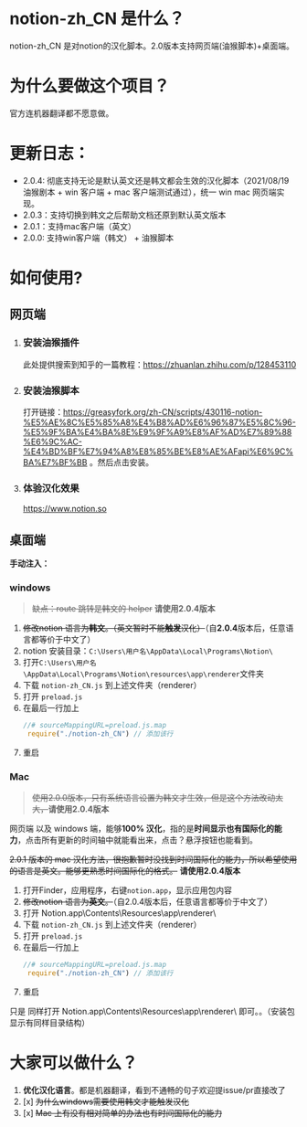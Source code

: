 # notion-zh_CN 是什么？

notion-zh_CN 是对notion的汉化脚本。2.0版本支持网页端(油猴脚本)+桌面端。

# 为什么要做这个项目？

官方连机器翻译都不愿意做。

# 更新日志：
- 2.0.4: 彻底支持无论是默认英文还是韩文都会生效的汉化脚本（2021/08/19 油猴剧本 + win 客户端 + mac 客户端测试通过），统一 win mac 网页端实现。
- 2.0.3：支持切换到韩文之后帮助文档还原到默认英文版本
- 2.0.1：支持mac客户端（英文）
- 2.0.0: 支持win客户端（韩文） + 油猴脚本

# 如何使用?

## 网页端
1. ### 安装油猴插件
    此处提供搜索到知乎的一篇教程：https://zhuanlan.zhihu.com/p/128453110
  
2. ### 安装油猴脚本
    打开链接：https://greasyfork.org/zh-CN/scripts/430116-notion-%E5%AE%8C%E5%85%A8%E4%B8%AD%E6%96%87%E5%8C%96-%E5%9F%BA%E4%BA%8E%E9%9F%A9%E8%AF%AD%E7%89%88%E6%9C%AC-%E4%BD%BF%E7%94%A8%E8%85%BE%E8%AE%AFapi%E6%9C%BA%E7%BF%BB 。然后点击安装。
    
3. ### 体验汉化效果
    https://www.notion.so

## 桌面端
**手动注入：**

### windows
> <del>缺点：route 跳转是韩文的 helper</del> **请使用2.0.4版本**

1. <del>修改notion 语言为**韩文**。（英文暂时不能**触发**汉化）</del>（自**2.0.4**版本后，任意语言都等价于中文了）
2. notion 安装目录：`C:\Users\用户名\AppData\Local\Programs\Notion\`
3. 打开`C:\Users\用户名\AppData\Local\Programs\Notion\resources\app\renderer`文件夹
4. 下载 `notion-zh_CN.js` 到上述文件夹（renderer）
5. 打开 `preload.js`
6. 在最后一行加上
   ```js
   //# sourceMappingURL=preload.js.map
    require("./notion-zh_CN") // 添加该行
   ```
7. 重启

### Mac 

> <del>使用2.0.0版本，只有系统语言设置为韩文才生效，但是这个方法改动太大，</del>**请使用2.0.4版本**

网页端 以及 windows 端，能够**100% 汉化**，指的是**时间显示也有国际化的能力**，点击所有更新的时间轴中就能看出来，点击？悬浮按钮也能看到。

<del>2.0.1 版本的 mac 汉化方法，很抱歉暂时没找到时间国际化的能力，所以希望使用的语言是英文。能够更熟悉时间国际化的格式。</del> **请使用2.0.4版本**

1. 打开Finder，应用程序，右键`notion.app`，显示应用包内容
2. <del>修改notion 语言为**英文**。</del>（自2.0.4版本后，任意语言都等价于中文了）
3. 打开 Notion.app\Contents\Resources\app\renderer\
4. 下载 `notion-zh_CN.js` 到上述文件夹（renderer）
5. 打开 `preload.js`
6. 在最后一行加上
   ```js
   //# sourceMappingURL=preload.js.map
    require("./notion-zh_CN") // 添加该行
   ```
7. 重启
   
只是 同样打开 Notion.app\Contents\Resources\app\renderer\ 即可。。（安装包显示有同样目录结构）

# 大家可以做什么？

1. **优化汉化语言**。都是机器翻译，看到不通畅的句子欢迎提issue/pr直接改了
2. [x] <del>为什么windows需要使用韩文才能触发汉化</del>
3. [x] <del>Mac 上有没有相对简单的办法也有时间国际化的能力</del>
